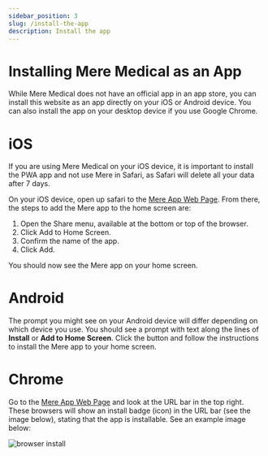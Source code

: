 ```yaml
---
sidebar_position: 3
slug: /install-the-app
description: Install the app
---
```


# Installing Mere Medical as an App

While Mere Medical does not have an official app in an app store, you can install this website as an app directly on your iOS or Android device. You can also install the app on your desktop device if you use Google Chrome.

# iOS

If you are using Mere Medical on your iOS device, it is important to install the PWA app and not use Mere in Safari, as Safari will delete all your data after 7 days.

On your iOS device, open up safari to the [Mere App Web Page](https://demo.meremedical.co). From there, the steps to add the Mere app to the home screen are:

1. Open the Share menu, available at the bottom or top of the browser.
2. Click Add to Home Screen.
3. Confirm the name of the app.
4. Click Add.

You should now see the Mere app on your home screen.

# Android

The prompt you might see on your Android device will differ depending on which device you use. You should see a prompt with text along the lines of **Install** or **Add to Home Screen**. Click the button and follow the instructions to install the Mere app to your home screen.

# Chrome

Go to the [Mere App Web Page](https://demo.meremedical.co) and look at the URL bar in the top right. These browsers will show an install badge (icon) in the URL bar (see the image below), stating that the app is installable. See an example image below:

![browser install](./browser.avif)
